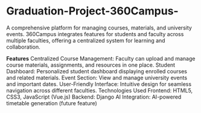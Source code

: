 # Graduation-Project-360Campus-
A comprehensive platform for managing courses, materials, and university events. 360Campus integrates features for students and faculty across multiple faculties, offering a centralized system for learning and collaboration.

**Features**
Centralized Course Management: Faculty can upload and manage course materials, assignments, and resources in one place.
Student Dashboard: Personalized student dashboard displaying enrolled courses and related materials.
Event Section: View and manage university events and important dates.
User-Friendly Interface: Intuitive design for seamless navigation across different faculties.
Technologies Used
Frontend: HTML5, CSS3, JavaScript (Vue.js)
Backend: Django
AI Integration: AI-powered timetable generation (future feature)
